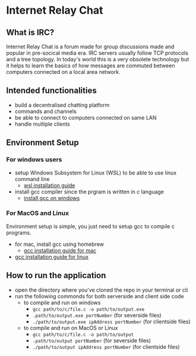 
# Internet Relay Chat

## What is IRC?
Internet Relay Chat is a forum made for group discussions made and popular in pre-socical media era. IRC servers usually follow TCP protocols and a tree topology. In today's world this is a very obsolete technology but it helps to learn the basics of how messages are commuted between computers connected on a local area network.

## Intended functionalities
+ build a decentralised chatting platform
+ commands and channels
+ be able to connect to computers connected on same LAN
+ handle multiple clients

## Environment Setup

### For windows users
+ setup Windows Subsystem for Linux (WSL) to be able to use linux command line
  + [wsl installation guide](https://learn.microsoft.com/en-us/windows/wsl/install "guide")
+ install gcc compiler since the prgram is written in c language
  + [install gcc on windows](https://www.scaler.com/topics/c/c-compiler-for-windows/)

### For MacOS and Linux
Environment setup is simple, you just need to setup gcc to compile c programs.
+ for mac, install gcc using homebrew 
  - [gcc installation guide for mac](https://www.scaler.com/topics/c/c-compiler-for-windows/)
+ [gcc installation guide for linux](https://www.geeksforgeeks.org/how-to-install-gcc-compiler-on-linux/)

## How to run the application
+ open the directory where you've cloned the repo in your terminal or cli
+ run the following commonds for both serverside and client side code
  + to compile and run on windows
    - `gcc path/to/c/file.c -o path/to/output.exe` 
    - `.path/to/output.exe portNumber` (for severside files)
    - `./path/to/output.exe ipAddress portNumber` (for clientside files)
  + to compile and run on MacOS or Linux
    - `gcc path/to/c/file.c -o path/to/output` 
    - `.path/to/output portNumber` (for severside files)
    - `./path/to/output ipAddress portNumber` (for clientside files)

